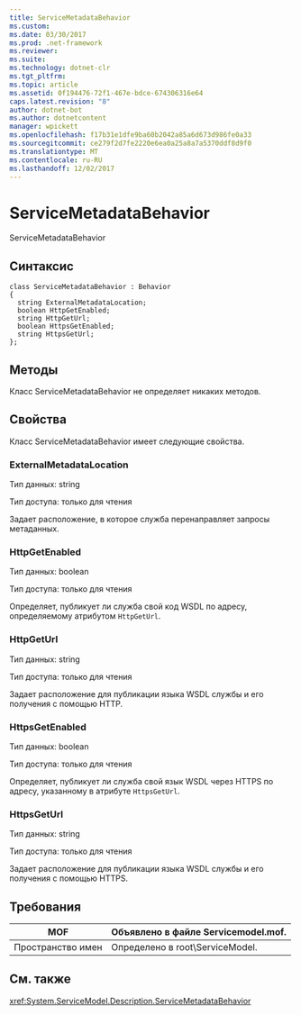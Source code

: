 ```yaml
---
title: ServiceMetadataBehavior
ms.custom: 
ms.date: 03/30/2017
ms.prod: .net-framework
ms.reviewer: 
ms.suite: 
ms.technology: dotnet-clr
ms.tgt_pltfrm: 
ms.topic: article
ms.assetid: 0f194476-72f1-467e-bdce-674306316e64
caps.latest.revision: "8"
author: dotnet-bot
ms.author: dotnetcontent
manager: wpickett
ms.openlocfilehash: f17b31e1dfe9ba60b2042a85a6d673d986fe0a33
ms.sourcegitcommit: ce279f2d7fe2220e6ea0a25a8a7a5370ddf8d9f0
ms.translationtype: MT
ms.contentlocale: ru-RU
ms.lasthandoff: 12/02/2017
---
```

# <a name="servicemetadatabehavior"></a>ServiceMetadataBehavior
ServiceMetadataBehavior  
  
## <a name="syntax"></a>Синтаксис  
  
```  
class ServiceMetadataBehavior : Behavior  
{  
  string ExternalMetadataLocation;  
  boolean HttpGetEnabled;  
  string HttpGetUrl;  
  boolean HttpsGetEnabled;  
  string HttpsGetUrl;  
};  
```  
  
## <a name="methods"></a>Методы  
 Класс ServiceMetadataBehavior не определяет никаких методов.  
  
## <a name="properties"></a>Свойства  
 Класс ServiceMetadataBehavior имеет следующие свойства.  
  
### <a name="externalmetadatalocation"></a>ExternalMetadataLocation  
 Тип данных: string  
  
 Тип доступа: только для чтения  
  
 Задает расположение, в которое служба перенаправляет запросы метаданных.  
  
### <a name="httpgetenabled"></a>HttpGetEnabled  
 Тип данных: boolean  
  
 Тип доступа: только для чтения  
  
 Определяет, публикует ли служба свой код WSDL по адресу, определяемому атрибутом `HttpGetUrl`.  
  
### <a name="httpgeturl"></a>HttpGetUrl  
 Тип данных: string  
  
 Тип доступа: только для чтения  
  
 Задает расположение для публикации языка WSDL службы и его получения с помощью HTTP.  
  
### <a name="httpsgetenabled"></a>HttpsGetEnabled  
 Тип данных: boolean  
  
 Тип доступа: только для чтения  
  
 Определяет, публикует ли служба свой язык WSDL через HTTPS по адресу, указанному в атрибуте `HttpsGetUrl`.  
  
### <a name="httpsgeturl"></a>HttpsGetUrl  
 Тип данных: string  
  
 Тип доступа: только для чтения  
  
 Задает расположение для публикации языка WSDL службы и его получения с помощью HTTPS.  
  
## <a name="requirements"></a>Требования  
  
|MOF|Объявлено в файле Servicemodel.mof.|  
|---------|-----------------------------------|  
|Пространство имен|Определено в root\ServiceModel.|  
  
## <a name="see-also"></a>См. также  
 <xref:System.ServiceModel.Description.ServiceMetadataBehavior>
